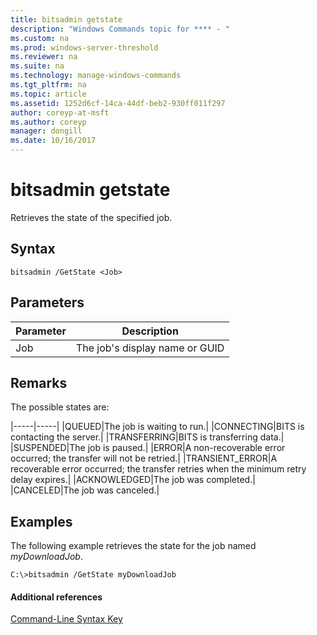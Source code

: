 ```yaml
---
title: bitsadmin getstate
description: "Windows Commands topic for **** - "
ms.custom: na
ms.prod: windows-server-threshold
ms.reviewer: na
ms.suite: na
ms.technology: manage-windows-commands
ms.tgt_pltfrm: na
ms.topic: article
ms.assetid: 1252d6cf-14ca-44df-beb2-930ff011f297
author: coreyp-at-msft
ms.author: coreyp
manager: dongill
ms.date: 10/16/2017
---
```


# bitsadmin getstate



Retrieves the state of the specified job.

## Syntax

```
bitsadmin /GetState <Job>
```

## Parameters

|Parameter|Description|
|---------|-----------|
|Job|The job's display name or GUID|

## Remarks

The possible states are:

|-----|-----|
|QUEUED|The job is waiting to run.|
|CONNECTING|BITS is contacting the server.|
|TRANSFERRING|BITS is transferring data.|
|SUSPENDED|The job is paused.|
|ERROR|A non-recoverable error occurred; the transfer will not be retried.|
|TRANSIENT_ERROR|A recoverable error occurred; the transfer retries when the minimum retry delay expires.|
|ACKNOWLEDGED|The job was completed.|
|CANCELED|The job was canceled.|

## <a name="BKMK_examples"></a>Examples

The following example retrieves the state for the job named *myDownloadJob*.
```
C:\>bitsadmin /GetState myDownloadJob
```

#### Additional references

[Command-Line Syntax Key](command-line-syntax-key.md)
